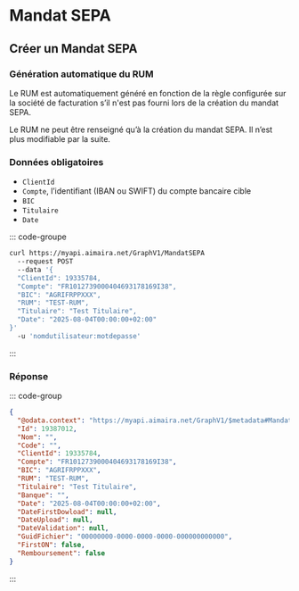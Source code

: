 # Mandat SEPA

## Créer un Mandat SEPA

### Génération automatique du RUM

Le RUM est automatiquement généré en fonction de la règle configurée sur la société de facturation s’il n'est pas fourni
lors de la création du mandat SEPA.

Le RUM ne peut être renseigné qu’à la création du mandat SEPA. Il n’est plus modifiable par la suite.

### Données obligatoires

- `ClientId`
- `Compte`, l’identifiant (IBAN ou SWIFT) du compte bancaire cible
- `BIC`
- `Titulaire`
- `Date`

::: code-groupe

```bash [cURL]
curl https://myapi.aimaira.net/GraphV1/MandatSEPA
  --request POST
  --data '{
  "ClientId": 19335784,
  "Compte": "FR1012739000404693178169I38",
  "BIC": "AGRIFRPPXXX",
  "RUM": "TEST-RUM",
  "Titulaire": "Test Titulaire",
  "Date": "2025-08-04T00:00:00+02:00"
}'
  -u 'nomdutilisateur:motdepasse'
```

:::

### Réponse

::: code-group

```json [JSON]
{
  "@odata.context": "https://myapi.aimaira.net/GraphV1/$metadata#MandatSEPA/$entity",
  "Id": 19387012,
  "Nom": "",
  "Code": "",
  "ClientId": 19335784,
  "Compte": "FR1012739000404693178169I38",
  "BIC": "AGRIFRPPXXX",
  "RUM": "TEST-RUM",
  "Titulaire": "Test Titulaire",
  "Banque": "",
  "Date": "2025-08-04T00:00:00+02:00",
  "DateFirstDowload": null,
  "DateUpload": null,
  "DateValidation": null,
  "GuidFichier": "00000000-0000-0000-0000-000000000000",
  "FirstON": false,
  "Remboursement": false
}
```

:::